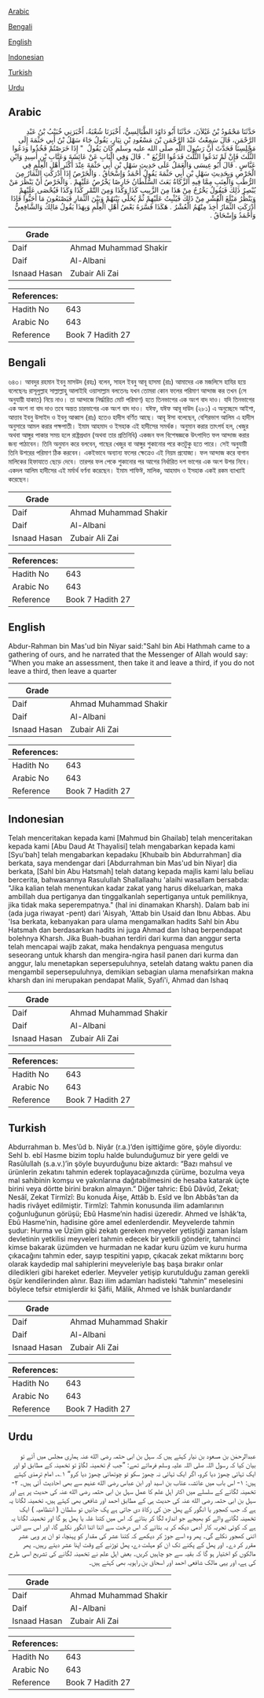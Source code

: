 [Arabic](#arabic)

[Bengali](#bengali)

[English](#english)

[Indonesian](#indonesian)

[Turkish](#turkish)

[Urdu](#urdu)

## Arabic


<div dir="rtl" lang="ar" style={{fontSize:'larger',backgroundColor:'#f8f9fa',padding:20}}>
حَدَّثَنَا مَحْمُودُ بْنُ غَيْلاَنَ، حَدَّثَنَا أَبُو دَاوُدَ الطَّيَالِسِيُّ، أَخْبَرَنَا شُعْبَةُ، أَخْبَرَنِي خُبَيْبُ بْنُ عَبْدِ الرَّحْمَنِ، قَالَ سَمِعْتُ عَبْدَ الرَّحْمَنِ بْنَ مَسْعُودِ بْنِ نِيَارٍ، يَقُولُ جَاءَ سَهْلُ بْنُ أَبِي حَثْمَةَ إِلَى مَجْلِسِنَا فَحَدَّثَ أَنَّ رَسُولَ اللَّهِ صلى الله عليه وسلم كَانَ يَقُولُ ‏ "‏ إِذَا خَرَصْتُمْ فَخُذُوا وَدَعُوا الثُّلُثَ فَإِنْ لَمْ تَدَعُوا الثُّلُثَ فَدَعُوا الرُّبُعَ ‏"‏ ‏.‏ قَالَ وَفِي الْبَابِ عَنْ عَائِشَةَ وَعَتَّابِ بْنِ أَسِيدٍ وَابْنِ عَبَّاسٍ ‏.‏ قَالَ أَبُو عِيسَى وَالْعَمَلُ عَلَى حَدِيثِ سَهْلِ بْنِ أَبِي حَثْمَةَ عِنْدَ أَكْثَرِ أَهْلِ الْعِلْمِ فِي الْخَرْصِ وَبِحَدِيثِ سَهْلِ بْنِ أَبِي حَثْمَةَ يَقُولُ أَحْمَدُ وَإِسْحَاقُ ‏.‏ وَالْخَرْصُ إِذَا أَدْرَكَتِ الثِّمَارُ مِنَ الرُّطَبِ وَالْعِنَبِ مِمَّا فِيهِ الزَّكَاةُ بَعَثَ السُّلْطَانُ خَارِصًا يَخْرُصُ عَلَيْهِمْ ‏.‏ وَالْخَرْصُ أَنْ يَنْظُرَ مَنْ يُبْصِرُ ذَلِكَ فَيَقُولُ يَخْرُجُ مِنْ هَذَا مِنَ الزَّبِيبِ كَذَا وَكَذَا وَمِنَ التَّمْرِ كَذَا وَكَذَا فَيُحْصَى عَلَيْهِمْ وَيَنْظُرُ مَبْلَغَ الْعُشْرِ مِنْ ذَلِكَ فَيُثْبِتُ عَلَيْهِمْ ثُمَّ يُخَلِّي بَيْنَهُمْ وَبَيْنَ الثِّمَارِ فَيَصْنَعُونَ مَا أَحَبُّوا فَإِذَا أَدْرَكَتِ الثِّمَارُ أُخِذَ مِنْهُمُ الْعُشْرُ ‏.‏ هَكَذَا فَسَّرَهُ بَعْضُ أَهْلِ الْعِلْمِ وَبِهَذَا يَقُولُ مَالِكٌ وَالشَّافِعِيُّ وَأَحْمَدُ وَإِسْحَاقُ ‏.‏
</div>
<div style={{backgroundColor:'#f8f9fa',padding:20, marginBottom: 10}}><table> <thead> <tr> <th>Grade</th> <th></th> </tr> </thead> <tbody> <tr><td>Daif</td><td>Ahmad Muhammad Shakir</td></tr><tr><td>Daif</td><td>Al-Albani</td></tr><tr><td>Isnaad Hasan</td><td>Zubair Ali Zai</td></tr></tbody></table><table> <thead> <tr> <th>References:</th> <th></th> </tr> </thead> <tbody><tr><td>Hadith No</td><td>643</td></tr><tr><td>Arabic No</td><td>643</td></tr><tr><td>Reference</td><td>Book 7 Hadith 27</td></tr></tbody></table></div>

## Bengali


<div dir="ltr" lang="bn" style={{fontSize:'larger',backgroundColor:'#f8f9fa',padding:20}}>
৬৪৩। আবদুর রহমান ইবনু মাসউদ (রহঃ) বলেন, সাহল ইবনু আবূ হাসমা (রাঃ) আমাদের এক মজলিসে হাযির হয়ে বলেছেনঃ রাসূলুল্লাহ সাল্লাল্লাহু আলাইহি ওয়াসাল্লাম বলতেনঃ যখন তোমরা কোন ফলের পরিমাণ আন্দাজ কর তখন (সে অনুযায়ী যাকাত) নিয়ে নাও। তা আন্দাজে নিৰ্দ্ধারিত মোট পরিমাণ) হতে তিনভাগের এক অংশ বাদ দাও। যদি তিনভাগের এক অংশ না বাদ দাও তবে অন্তত চারভাগের এক অংশ বাদ দাও। যঈফ, যঈফ আবূ দাউদ (২৮১) এ অনুচ্ছেদে আইশা, আত্তাব ইবনু উসাইদ ও ইবনু আব্বাস (রাঃ) হতেও হাদীস বর্ণিত আছে। আবূ ঈসা বলেছেন, বেশিরভাগ আলিম এ হাদীস অনুসারে আমল করার পক্ষপাতী। ইমাম আহমাদ ও ইসহাক এই হাদীসের সমর্থক। অনুমান করার তাৎপর্য হল, খেজুর অথবা আঙ্গুর পাকার সময় হলে রাষ্ট্রপ্রধান (অথবা তার প্রতিনিধি) একজন ফল বিশেষজ্ঞকে উৎপাদিত ফল আন্দাজ করার জন্য পাঠাবেন। তিনি অনুমান করে বলবেন, গাছের খেজুর বা আঙ্গুর শুকানোর পরে কতটুকু হতে পারে। সেই অনুযায়ী তিনি উশরের পরিমাণ ঠিক করবেন। একইভাবে অন্যান্য ফলের ক্ষেত্রেও এই নিয়ম প্রযোজ্য। ফল আন্দাজ করে বাগান মালিকের হিফাযাতে ছেড়ে দেবে। তারপর ফল পেকে শুকানোর পর আগের নির্ধারিত দশ ভাগের এক অংশ উশর নিবে। একদল আলিম হাদীসের এই মৰ্মাৰ্থ বর্ণনা করেছেন। ইমাম শাফিঈ, মালিক, আহমাদ ও ইসহাক একই রকম ব্যাখ্যাই করেছেন।
</div>
<div style={{backgroundColor:'#f8f9fa',padding:20, marginBottom: 10}}><table> <thead> <tr> <th>Grade</th> <th></th> </tr> </thead> <tbody> <tr><td>Daif</td><td>Ahmad Muhammad Shakir</td></tr><tr><td>Daif</td><td>Al-Albani</td></tr><tr><td>Isnaad Hasan</td><td>Zubair Ali Zai</td></tr></tbody></table><table> <thead> <tr> <th>References:</th> <th></th> </tr> </thead> <tbody><tr><td>Hadith No</td><td>643</td></tr><tr><td>Arabic No</td><td>643</td></tr><tr><td>Reference</td><td>Book 7 Hadith 27</td></tr></tbody></table></div>

## English


<div dir="ltr" lang="en" style={{fontSize:'larger',backgroundColor:'#f8f9fa',padding:20}}>
Abdur-Rahman bin Mas'ud bin Niyar said:"Sahl bin Abi Hathmah came to a gathering of ours, and he narrated that the Messenger of Allah would say: "When you make an assessment, then take it and leave a third, if you do not leave a third, then leave a quarter
</div>
<div style={{backgroundColor:'#f8f9fa',padding:20, marginBottom: 10}}><table> <thead> <tr> <th>Grade</th> <th></th> </tr> </thead> <tbody> <tr><td>Daif</td><td>Ahmad Muhammad Shakir</td></tr><tr><td>Daif</td><td>Al-Albani</td></tr><tr><td>Isnaad Hasan</td><td>Zubair Ali Zai</td></tr></tbody></table><table> <thead> <tr> <th>References:</th> <th></th> </tr> </thead> <tbody><tr><td>Hadith No</td><td>643</td></tr><tr><td>Arabic No</td><td>643</td></tr><tr><td>Reference</td><td>Book 7 Hadith 27</td></tr></tbody></table></div>

## Indonesian


<div dir="ltr" lang="id" style={{fontSize:'larger',backgroundColor:'#f8f9fa',padding:20}}>
Telah menceritakan kepada kami [Mahmud bin Ghailab] telah menceritakan kepada kami [Abu Daud At Thayalisi] telah mengabarkan kepada kami [Syu'bah] telah mengabarkan kepadaku [Khubaib bin Abdurrahman] dia berkata, saya mendengar dari [Abdurrahman bin Mas'ud bin Niyar] dia berkata, [Sahl bin Abu Hatsmah] telah datang kepada majlis kami lalu beliau bercerita, bahwasannya Rasulullah Shallallaahu 'alaihi wasallam bersabda: "Jika kalian telah menentukan kadar zakat yang harus dikeluarkan, maka ambillah dua pertiganya dan tinggalkanlah sepertiganya untuk pemiliknya, jika tidak maka seperempatnya." (hal ini dinamakan Kharsh). Dalam bab ini (ada juga riwayat -pent) dari 'Aisyah, 'Attab bin Usaid dan Ibnu Abbas. Abu 'Isa berkata, kebanyakan para ulama mengamalkan hadits Sahl bin Abu Hatsmah dan berdasarkan hadits ini juga Ahmad dan Ishaq berpendapat bolehnya Kharsh. Jika Buah-buahan terdiri dari kurma dan anggur serta telah mencapai wajib zakat, maka hendaknya penguasa mengutus seseorang untuk kharsh dan mengira-ngira hasil panen dari kurma dan anggur, lalu menetapkan sepersepuluhnya, setelah datang waktu panen dia mengambil sepersepuluhnya, demikian sebagian ulama menafsirkan makna kharsh dan ini merupakan pendapat Malik, Syafi'i, Ahmad dan Ishaq
</div>
<div style={{backgroundColor:'#f8f9fa',padding:20, marginBottom: 10}}><table> <thead> <tr> <th>Grade</th> <th></th> </tr> </thead> <tbody> <tr><td>Daif</td><td>Ahmad Muhammad Shakir</td></tr><tr><td>Daif</td><td>Al-Albani</td></tr><tr><td>Isnaad Hasan</td><td>Zubair Ali Zai</td></tr></tbody></table><table> <thead> <tr> <th>References:</th> <th></th> </tr> </thead> <tbody><tr><td>Hadith No</td><td>643</td></tr><tr><td>Arabic No</td><td>643</td></tr><tr><td>Reference</td><td>Book 7 Hadith 27</td></tr></tbody></table></div>

## Turkish


<div dir="ltr" lang="tr" style={{fontSize:'larger',backgroundColor:'#f8f9fa',padding:20}}>
Abdurrahman b. Mes’ûd b. Niyâr (r.a.)’den işittiğime göre, şöyle diyordu: Sehl b. ebî Hasme bizim toplu halde bulunduğumuz bir yere geldi ve Rasûlullah (s.a.v.)’in şöyle buyurduğunu bize aktardı: “Bazı mahsul ve ürünlerin zekatını tahmin ederek toplayacağınızda çürüme, bozulma veya mal sahibinin komşu ve yakınlarına dağıtabilmesini de hesaba katarak üçte birini veya dörtte birini bırakın almayın.” Diğer tahric: Ebû Dâvûd, Zekat; Nesâî, Zekat Tirmîzî: Bu konuda Âişe, Attâb b. Esîd ve İbn Abbâs’tan da hadis rivâyet edilmiştir. Tirmîzî: Tahmin konusunda ilim adamlarının çoğunluğunun görüşü; Ebû Hasme’nin hadisi üzeredir. Ahmed ve İshâk’ta, Ebû Hasme’nin, hadisine göre amel edenlerdendir. Meyvelerde tahmin şudur: Hurma ve Üzüm gibi zekatı gereken meyveler yetiştiği zaman İslam devletinin yetkilisi meyveleri tahmin edecek bir yetkili gönderir, tahminci kimse bakarak üzümden ve hurmadan ne kadar kuru üzüm ve kuru hurma çıkacağını tahmin eder, sayıp tespitini yapıp, çıkacak zekat miktarını borç olarak kaydedip mal sahiplerini meyveleriyle baş başa bırakır onlar diledikleri gibi hareket ederler. Meyveler yetişip kurutulduğu zaman gerekli öşür kendilerinden alınır. Bazı ilim adamları hadisteki “tahmin” meselesini böylece tefsir etmişlerdir ki Şâfii, Mâlik, Ahmed ve İshâk bunlardandır
</div>
<div style={{backgroundColor:'#f8f9fa',padding:20, marginBottom: 10}}><table> <thead> <tr> <th>Grade</th> <th></th> </tr> </thead> <tbody> <tr><td>Daif</td><td>Ahmad Muhammad Shakir</td></tr><tr><td>Daif</td><td>Al-Albani</td></tr><tr><td>Isnaad Hasan</td><td>Zubair Ali Zai</td></tr></tbody></table><table> <thead> <tr> <th>References:</th> <th></th> </tr> </thead> <tbody><tr><td>Hadith No</td><td>643</td></tr><tr><td>Arabic No</td><td>643</td></tr><tr><td>Reference</td><td>Book 7 Hadith 27</td></tr></tbody></table></div>

## Urdu


<div dir="rtl" lang="ur" style={{fontSize:'larger',backgroundColor:'#f8f9fa',padding:20}}>
عبدالرحمٰن بن مسعود بن نیار کہتے ہیں کہ سہل بن ابی حثمہ رضی الله عنہ ہماری مجلس میں آئے تو بیان کیا کہ رسول اللہ صلی اللہ علیہ وسلم فرماتے تھے: ”جب تم تخمینہ لگاؤ تو تخمینہ کے مطابق لو اور ایک تہائی چھوڑ دیا کرو، اگر ایک تہائی نہ چھوڑ سکو تو چوتھائی چھوڑ دیا کرو“ ۱؎۔ امام ترمذی کہتے ہیں: ۱- اس باب میں عائشہ، عتاب بن اسید اور ابن عباس رضی الله عنہم سے بھی احادیث آئی ہیں۔ ۲- تخمینہ لگانے کے سلسلے میں اکثر اہل علم کا عمل سہل بن ابی حثمہ رضی الله عنہ کی حدیث پر ہے اور سہل بن ابی حثمہ رضی الله عنہ کی حدیث ہی کے مطابق احمد اور شافعی بھی کہتے ہیں، تخمینہ لگانا یہ ہے کہ جب کھجور یا انگور کے پھل جن کی زکاۃ دی جاتی ہے پک جائیں تو سلطان ( انتظامیہ ) ایک تخمینہ لگانے والے کو بھیجے جو اندازہ لگا کر بتائے کہ اس میں کتنا غلہ یا پھل ہو گا اور تخمینہ لگانا یہ ہے کہ کوئی تجربہ کار آدمی دیکھ کر یہ بتائے کہ اس درخت سے اتنا اتنا انگور نکلے گا، اور اس سے اتنی اتنی کھجور نکلے گی۔ پھر وہ اسے جوڑ کر دیکھے کہ کتنا عشر کی مقدار کو پہنچا، تو ان پر وہی عشر مقرر کر دے۔ اور پھل کے پکنے تک ان کو مہلت دے، پھل توڑنے کے وقت اپنا عشر دیتے رہیں۔ پھر مالکوں کو اختیار ہو گا کہ بقیہ سے جو چاہیں کریں۔ بعض اہل علم نے تخمینہ لگانے کی تشریح اسی طرح کی ہے، اور یہی مالک شافعی احمد اور اسحاق بن راہویہ بھی کہتے ہیں۔
</div>
<div style={{backgroundColor:'#f8f9fa',padding:20, marginBottom: 10}}><table> <thead> <tr> <th>Grade</th> <th></th> </tr> </thead> <tbody> <tr><td>Daif</td><td>Ahmad Muhammad Shakir</td></tr><tr><td>Daif</td><td>Al-Albani</td></tr><tr><td>Isnaad Hasan</td><td>Zubair Ali Zai</td></tr></tbody></table><table> <thead> <tr> <th>References:</th> <th></th> </tr> </thead> <tbody><tr><td>Hadith No</td><td>643</td></tr><tr><td>Arabic No</td><td>643</td></tr><tr><td>Reference</td><td>Book 7 Hadith 27</td></tr></tbody></table></div>